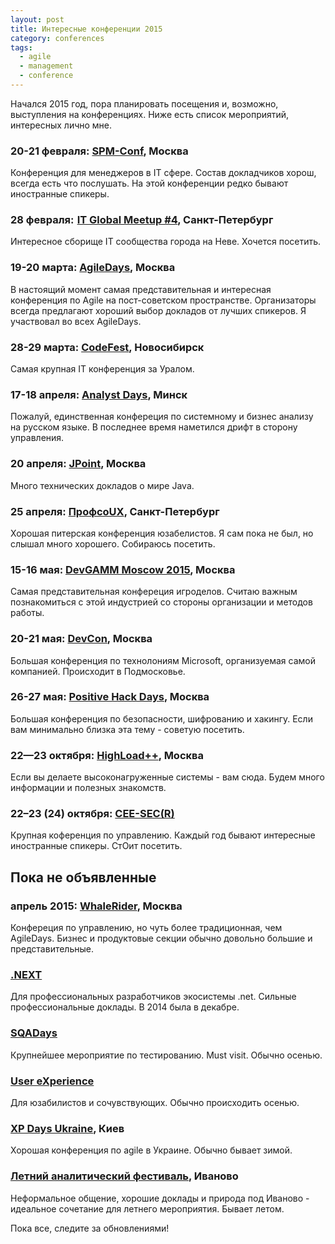```yaml
---
layout: post
title: Интересные конференции 2015
category: conferences
tags:
  - agile
  - management
  - conference
---
```


Начался 2015 год, пора планировать посещения и, возможно, выступления на конференциях. Ниже есть список мероприятий, интересных лично мне.

### 20-21 февраля: [SPM-Conf](http://www.spmconf.ru/ru/index), Москва

Конференция для менеджеров в IT сфере. Состав докладчиков хорош, всегда есть что послушать. На этой конференции редко бывают иностранные спикеры.

### 28 февраля:  [IT Global Meetup #4](http://piter-united.ru/itgm/itgm.html), Санкт-Петербург

Интересное сборище IT сообщества города на Неве. Хочется посетить.

### 19-20 марта: [AgileDays](http://msk15.agiledays.ru), Москва

В настоящий момент самая представительная и интересная конференция по Agile на пост-советском пространстве. Организаторы всегда предлагают хороший выбор докладов от лучших спикеров. Я участвовал во всех AgileDays.

### 28-29 марта: [CodeFest](http://2015.codefest.ru), Новосибирск

Самая крупная IT конференция за Уралом.

### 17-18 апреля: [Analyst Days](http://www.analystdays.com/ru/index), Минск

Пожалуй, единственная конфереция по системному и бизнес анализу на русском языке. В последнее время наметился дрифт в сторону управления.

### 20 апреля: [JPoint](http://javapoint.ru), Москва

Много технических докладов о мире Java.

### 25 апреля: [ПрофсоUX](http://2015.profsoux.ru), Санкт-Петербург

Хорошая питерская конференция юзабелистов. Я сам пока не был, но слышал много хорошего. Собираюсь посетить.

### 15-16 мая: [DevGAMM Moscow 2015](http://devgamm.com/moscow2015/), Москва

Самая представительная конфереция игроделов. Считаю важным познакомиться с этой индустрией со стороны организации и методов работы.

### 20-21 мая: [DevCon](http://www.msdevcon.ru/ru/), Москва

Большая конференция по технолониям Microsoft, организуемая самой компанией. Происходит в Подмосковье.

### 26-27 мая: [Positive Hack Days](http://www.phdays.ru), Москва

Большая конференция по безопасности, шифрованию и хакингу. Если вам минимально близка эта тему - советую посетить.

### 22—23 октября: [HighLoad++](http://www.highload.ru), Москва

Если вы делаете высоконагруженные системы - вам сюда. Будем много информации и полезных знакомств.

### 22–23 (24) октября: [CEE-SEC(R)](http://2015.secr.ru)

Крупная коференция по управлению. Каждый год бывают интересные иностранные спикеры. СтОит посетить.

## Пока не объявленные

### апрель 2015: [WhaleRider](http://whalerider.ru), Москва

Конфереция по управлению, но чуть более традиционная, чем AgileDays. Бизнес и продуктовые секции обычно довольно большие и представительные.

### [.NEXT](http://dotnext.ru)

Для профессиональных разработчиков экосистемы .net. Сильные профессиональные доклады. В 2014 была в декабре.

### [SQADays](http://sqadays.com/ru/index)

Крупнейшее мероприятие по тестированию. Must visit. Обычно осенью.

### [User eXperience](http://2014.userexperience.ru)

Для юзабилистов и сочувствующих. Обычно происходить осенью.

### [XP Days Ukraine](http://xpdays.com.ua), Киев

Хорошая конференция по agile в Украине. Обычно бывает зимой.

### [Летний аналитический фестиваль](http://conf.uml2.ru/laf2015/), Иваново

Неформальное общение, хорошие доклады и природа под Иваново - идеальное сочетание для летнего мероприятия. Бывает летом.


Пока все, следите за обновлениями!
